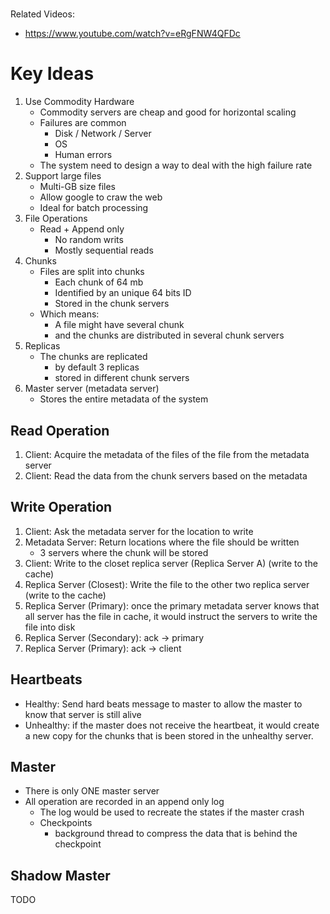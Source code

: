 #

Related Videos:
* https://www.youtube.com/watch?v=eRgFNW4QFDc


# Key Ideas

1. Use Commodity Hardware
    * Commodity servers are cheap and good for horizontal scaling
    * Failures are common
        * Disk / Network / Server
        * OS
        * Human errors
    * The system need to design a way to deal with the high failure rate
2. Support large files
    * Multi-GB size files
    * Allow google to craw the web
    * Ideal for batch processing
3. File Operations
    * Read + Append only
        * No random writs
        * Mostly sequential reads
4. Chunks
    * Files are split into chunks
        * Each chunk of 64 mb
        * Identified by an unique 64 bits ID
        * Stored in the chunk servers
    * Which means:
        * A file might have several chunk
        * and the chunks are distributed in several chunk servers
5. Replicas
    * The chunks are replicated
        * by default 3 replicas
        * stored in different chunk servers
6. Master server (metadata server)
    * Stores the entire metadata of the system

## Read Operation

1. Client: Acquire the metadata of the files of the file from the metadata server
2. Client: Read the data from the chunk servers based on the metadata

## Write Operation

1. Client: Ask the metadata server for the location to write
2. Metadata Server: Return locations where the file should be written
    * 3 servers where the chunk will be stored
3. Client: Write to the closet replica server (Replica Server A) (write to the cache)
4. Replica Server (Closest): Write the file to the other two replica server (write to the cache)
5. Replica Server (Primary): once the primary metadata server knows that all server has the file in cache, it would instruct the servers to write the file into disk
6. Replica Server (Secondary): ack -> primary
7. Replica Server (Primary): ack -> client

## Heartbeats

* Healthy: Send hard beats message to master to allow the master to know that server is still alive
* Unhealthy: if the master does not receive the heartbeat, it would create a new copy for the chunks that is been stored in the unhealthy server.

## Master

* There is only ONE master server
* All operation are recorded in an append only log
    * The log would be used to recreate the states if the master crash
    * Checkpoints
        * background thread to compress the data that is behind the checkpoint

## Shadow Master

TODO